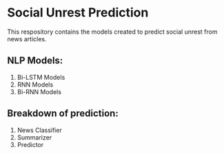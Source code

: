 # Social Unrest Prediction

This respository contains the models created to predict social unrest from news articles.

## NLP Models:
1. Bi-LSTM Models
2. RNN Models
3. Bi-RNN Models

## Breakdown of prediction:
1. News Classifier
2. Summarizer
3. Predictor
